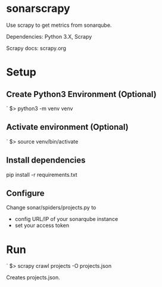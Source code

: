 # sonarscrapy
Use scrapy to get metrics from sonarqube.

Dependencies: Python 3.X, Scrapy

Scrapy docs: scrapy.org

# Setup

## Create Python3 Environment (Optional) 

` $> python3 -m venv venv

## Activate environment (Optional) 
` $> source venv/bin/activate

## Install dependencies
pip install -r requirements.txt

## Configure 

Change sonar/spiders/projects.py to

* config URL/IP of your sonarqube instance
* set your access token

# Run

` $> scrapy crawl projects -O projects.json

Creates projects.json.





